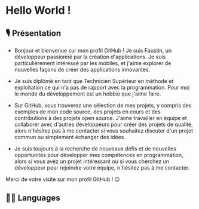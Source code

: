 # Hello World !

## 🎙 Présentation

- Bonjour et bienvenue sur mon profil GitHub ! Je suis Faustin, un développeur passionné par la création d'applications. Je suis particulièrement intéressé par les mobiles, et j'aime explorer de nouvelles façons de créer des applications innovantes.

- Je suis diplômé en tant que Technicien Supérieur en méthode et exploitation ce qui n'a pas de rapport avec la programmation. Pour moi le monde du développement est un hobbie que j'aime faire.

- Sur GitHub, vous trouverez une sélection de mes projets, y compris des exemples de mon code source, des projets en cours et des contributions à des projets open source. J'aime travailler en équipe et collaborer avec d'autres développeurs pour créer des projets de qualité, alors n'hésitez pas à me contacter si vous souhaitez discuter d'un projet commun ou simplement échanger des idées.

- Je suis toujours à la recherche de nouveaux défis et de nouvelles opportunités pour développer mes compétences en programmation, alors si vous avez un projet intéressant ou si vous cherchez un développeur pour rejoindre votre équipe, n'hésitez pas à me contacter.

Merci de votre visite sur mon profil GitHub ! 😉

## 👩‍💻 Languages

###
